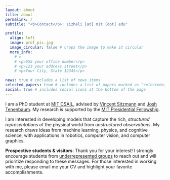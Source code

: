 ```yaml
---
layout: about
title: about
permalink: /
subtitle: "<b>Contact</b>: sizheli [at] mit [dot] edu"

profile:
  align: left
  image: prof_pic.jpg
  image_circular: false # crops the image to make it circular
  more_info: 
    # >
    # <p>555 your office number</p>
    # <p>123 your address street</p>
    # <p>Your City, State 12345</p>

news: true # includes a list of news items
selected_papers: true # includes a list of papers marked as "selected={true}"
social: true # includes social icons at the bottom of the page
---
```

<!-- I am a PhD student at [MIT CSAIL](https://csail.mit.edu/) working with [Vincent Sitzmann](https://www.vincentsitzmann.com/) and [Josh Tenenbaum](http://web.mit.edu/cocosci/josh.html). My research is supported by the [MIT Presidential Fellowship](https://oge.mit.edu/fellowships/presidential-graduate-fellowship-program/).

I am interested in building models that capture the rich and *structured representation* of the physical world from *unstructured observation*. To this end, my research draws ideas from machine learning, physics, and cognitive science. The applications of my research span across robotics, computer vision, and computer graphics. 

**Prospective students & visitors**: Thank you for your interest! I encourage students from [underrepresented groups]() to reach out and will prioritize replying to these messages. For students interested in working with me, the minimum time commitment is 20 hours per week for six months. Please email me with your CV and highlight your favorite accomplishments. -->

I am a PhD student at [MIT CSAIL](https://csail.mit.edu/), advised by [Vincent Sitzmann](https://www.vincentsitzmann.com/) and [Josh Tenenbaum](http://web.mit.edu/cocosci/josh.html). My research is supported by the [MIT Presidential Fellowship](https://oge.mit.edu/fellowships/presidential-graduate-fellowship-program/).

I am interested in developing models that capture the rich, *structured representations* of the physical world from *unstructured observations*. My research draws ideas from machine learning, physics, and cognitive science, with applications in robotics, computer vision, and computer graphics.

**Prospective students & visitors**: Thank you for your interest! I strongly encourage students from [underrepresented groups]() to reach out and will prioritize responding to these messages. For those interested in working with me, please email me your CV and highlight your favorite accomplishments.

<!-- Write your biography here. Tell the world about yourself. Link to your favorite [subreddit](http://reddit.com). You can put a picture in, too. The code is already in, just name your picture `prof_pic.jpg` and put it in the `img/` folder.

Put your address / P.O. box / other info right below your picture. You can also disable any of these elements by editing `profile` property of the YAML header of your `_pages/about.md`. Edit `_bibliography/papers.bib` and Jekyll will render your [publications page](/al-folio/publications/) automatically.

Link to your social media connections, too. This theme is set up to use [Font Awesome icons](https://fontawesome.com/) and [Academicons](https://jpswalsh.github.io/academicons/), like the ones below. Add your Facebook, Twitter, LinkedIn, Google Scholar, or just disable all of them. -->
